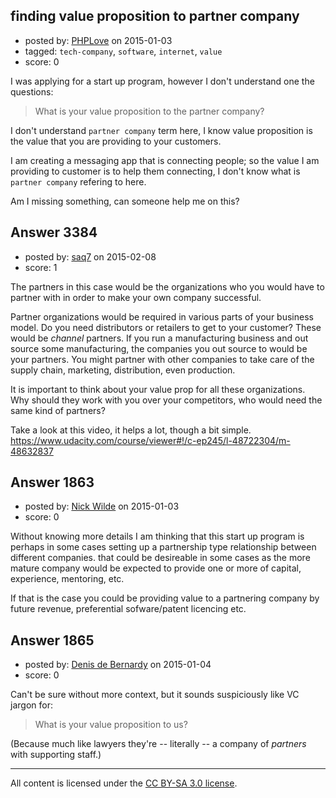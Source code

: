 ## finding value proposition to partner company

- posted by: [PHPLove](https://stackexchange.com/users/5325556/phplove) on 2015-01-03
- tagged: `tech-company`, `software`, `internet`, `value`
- score: 0

I was applying for a start up program, however I don't understand one the questions:

>What is your value proposition to the partner company?

I don't understand `partner company` term here, I know value proposition is the value that you are providing to your customers.

I am creating a messaging app that is connecting people; so the value I am providing to customer is to help them connecting, I don't know what is `partner company` refering to here.

Am I missing something, can someone help me on this?



## Answer 3384

- posted by: [saq7](https://stackexchange.com/users/4148647/saq7) on 2015-02-08
- score: 1

The partners in this case would be the organizations who you would have to partner with in order to make your own company successful. 

Partner organizations would be required in various parts of your business model. Do you need distributors or retailers to get to your customer? These would be *channel* partners. If you run a manufacturing business and out source some manufacturing, the companies you out source to would be your partners. You might partner with other companies to take care of the supply chain, marketing, distribution, even production. 

It is important to think about your value prop for all these organizations. Why should they work with you over your competitors, who would need the same kind of partners? 

Take a look at this video, it helps a lot, though a bit simple. 
https://www.udacity.com/course/viewer#!/c-ep245/l-48722304/m-48632837


## Answer 1863

- posted by: [Nick Wilde](https://stackexchange.com/users/454046/nick-wilde) on 2015-01-03
- score: 0

Without knowing more details I am thinking that this start up program is perhaps in some cases setting up a partnership type relationship between different companies. that could be desireable in some cases as the more mature company would be expected to provide one or more of capital, experience, mentoring, etc. 

If that is the case you could be providing value to a partnering company by future revenue, preferential sofware/patent licencing etc.


## Answer 1865

- posted by: [Denis de Bernardy](https://stackexchange.com/users/182468/denis-de-bernardy) on 2015-01-04
- score: 0

Can't be sure without more context, but it sounds suspiciously like VC jargon for:

> What is your value proposition to us?

(Because much like lawyers they're -- literally -- a company of *partners* with supporting staff.)



---

All content is licensed under the [CC BY-SA 3.0 license](https://creativecommons.org/licenses/by-sa/3.0/).
